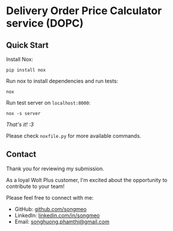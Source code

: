 # Delivery Order Price Calculator service (DOPC)

## Quick Start
Install Nox:

```commandline
pip install nox
```

Run nox to install dependencies and run tests:
```commandline
nox
```

Run test server on `localhost:8000`:
```commandline
nox -s server
```
_That's it! :3_

Please check `noxfile.py` for more available commands.


## Contact

Thank you for reviewing my submission.

As a loyal Wolt Plus customer, I'm excited about the opportunity to contribute to your team!

Please feel free to connect with me:

- GitHub: [github.com/songmeo](https://www.github.com/songmeo)
- LinkedIn: [linkedin.com/in/songmeo](https://www.linkedin.com/in/songmeo)
- Email: [songhuong.phamthi@gmail.com](mailto:songhuong.phamthi@gmail.com)

